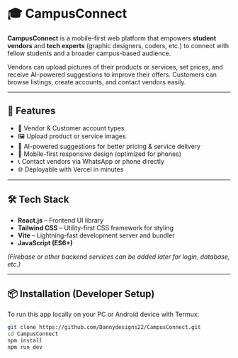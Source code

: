 # 🎓 CampusConnect

**CampusConnect** is a mobile-first web platform that empowers **student vendors** and **tech experts** (graphic designers, coders, etc.) to connect with fellow students and a broader campus-based audience.

Vendors can upload pictures of their products or services, set prices, and receive AI-powered suggestions to improve their offers. Customers can browse listings, create accounts, and contact vendors easily.

---

## 🚀 Features

- 👤 Vendor & Customer account types
- 🖼️ Upload product or service images
- 🧠 AI-powered suggestions for better pricing & service delivery
- 📱 Mobile-first responsive design (optimized for phones)
- 📞 Contact vendors via WhatsApp or phone directly
- 🌐 Deployable with Vercel in minutes

---

## 🛠️ Tech Stack

- **React.js** – Frontend UI library
- **Tailwind CSS** – Utility-first CSS framework for styling
- **Vite** – Lightning-fast development server and bundler
- **JavaScript (ES6+)**

*(Firebase or other backend services can be added later for login, database, etc.)*

---

## 📦 Installation (Developer Setup)

To run this app locally on your PC or Android device with Termux:

```bash
git clone https://github.com/Dannydesigns22/CampusConnect.git
cd CampusConnect
npm install
npm run dev
